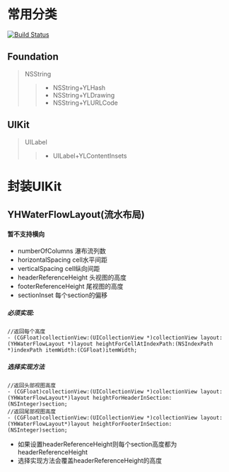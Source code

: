# 常用分类
[![Build Status](https://travis-ci.org/michaelliao/openweixin.svg?branch=master)](https://travis-ci.org/Mabeple/OC-YL)
## Foundation
> NSString
> > * NSString+YLHash 
> > * NSString+YLDrawing
> > * NSString+YLURLCode

## UIKit
> UILabel
> > * UILabel+YLContentInsets

# 封装UIKit
## YHWaterFlowLayout(流水布局)
#### 暂不支持横向
 * numberOfColumns 瀑布流列数
 * horizontalSpacing cell水平间距
 * verticalSpacing cell纵向间距
 * headerReferenceHeight 头视图的高度
 * footerReferenceHeight 尾视图的高度
 * sectionInset 每个section的偏移

##### 必须实现:
```
//返回每个高度
- (CGFloat)collectionView:(UICollectionView *)collectionView layout:(YHWaterFlowLayout *)layout heightForCellAtIndexPath:(NSIndexPath *)indexPath itemWidth:(CGFloat)itemWidth;	     
```	    
##### 选择实现方法
```
//返回头部视图高度
- (CGFloat)collectionView:(UICollectionView *)collectionView layout:(YHWaterFlowLayout*)layout heightForHeaderInSection:(NSInteger)section;
//返回尾部视图高度
- (CGFloat)collectionView:(UICollectionView *)collectionView layout:(YHWaterFlowLayout*)layout heightForFooterInSection:(NSInteger)section;
```
* 如果设置headerReferenceHeight则每个section高度都为headerReferenceHeight
* 选择实现方法会覆盖headerReferenceHeight的高度